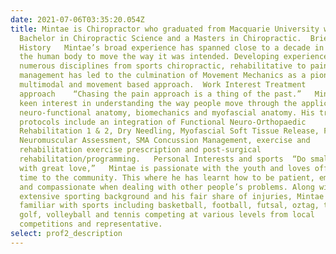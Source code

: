 ```yaml
---
date: 2021-07-06T03:35:20.054Z
title: Mintae is Chiropractor who graduated from Macquarie University with a
  Bachelor in Chiropractic Science and a Masters in Chiropractic.  Brief working
  History   Mintae’s broad experience has spanned close to a decade in enabling
  the human body to move the way it was intended. Developing experience through
  numerous disciplines from sports chiropractic, rehabilitative to pain
  management has led to the culmination of Movement Mechanics as a pioneering
  multimodal and movement based approach.  Work Interest Treatment
  approach    “Chasing the pain approach is a thing of the past.”   Mintae has a
  keen interest in understanding the way people move through the application of
  neuro-functional anatomy, biomechanics and myofascial anatomy. His treatment
  protocols include an integration of Functional Neuro-Orthopaedic
  Rehabilitation 1 & 2, Dry Needling, Myofascial Soft Tissue Release, Functional
  Neuromuscular Assessment, SMA Concussion Management, exercise and
  rehabilitation exercise prescription and post-surgical
  rehabilitation/programming.   Personal Interests and sports  “Do small things
  with great love,”   Mintae is passionate with the youth and loves offering his
  time to the community. This where he has learnt how to be patient, empathetic
  and compassionate when dealing with other people’s problems. Along with his
  extensive sporting background and his fair share of injuries, Mintae is
  familiar with sports including basketball, football, futsal, oztag, taekwondo,
  golf, volleyball and tennis competing at various levels from local
  competitions and representative.
select: prof2_description
---
```

